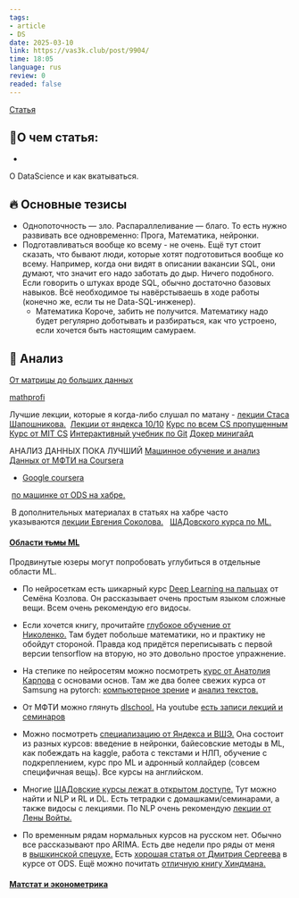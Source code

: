 ```yaml
---
tags: 
- article
- DS
date: 2025-03-10
link: https://vas3k.club/post/9904/
time: 18:05
language: rus
review: 0
readed: false
---
```

[Статья](https://vas3k.club/post/9904/)

## 📝О чем статья:   
-
О DataScience и как вкатываться. 

## 🔥 Основные тезисы  
-  Однопоточность — зло. Распараллеливание — благо.
   То есть нужно развивать все одновременно: Прога, Математика, нейронки. 
- Подготавливаться вообще ко всему - не очень. 
   Ещё тут стоит сказать, что бывают люди, которые хотят подготовиться вообще ко всему. Например, когда они видят в описании вакансии SQL, они думают, что значит его надо заботать до дыр. Ничего подобного. Если говорить о штуках вроде SQL, обычно достаточно базовых навыков. Всё необходимое ты навёрстываешь в ходе работы (конечно же, если ты не Data-SQL-инженер).
   - Математика
     Короче, забить не получится. Математику надо будет регулярно доботывать и разбираться, как что устроено, если хочется быть настоящим самураем.

## 🔎 Анализ  
[От матрицы до больших данных](https://www.youtube.com/@CS_HSE)

[mathprofi](mathprofi.ru)

 Лучшие лекции, которые я когда-либо слушал по матану - [лекции Стаса Шапошникова.](http://www.mathnet.ru/php/seminars.phtml?presentid=17794&option_lang=) 
[Лекции от яндекса 10/10](https://habr.com/ru/companies/yandex/articles/498856/)
[Курс по всем CS пропущенным](https://github.com/danlark1/hse_missing_cs_education)
[Курс от MIT CS](https://missing-semester-rus.github.io/2020/course-shell/)
[Интерактивный учебник по Git](https://githowto.com/ru)
[Докер минигайд](https://proglib.io/p/docker)


АНАЛИЗ ДАННЫХ ПОКА ЛУЧШИЙ
[Машинное обучение и анализ Данных от МФТИ на Coursera](https://github.com/minhdai2410/machine-learning-data-analysis-yandex-mipt-coursera/tree/master)

- [Google coursera](https://www.coursera.org/learn/foundations-of-data-science/supplement/EDWq9/google-advanced-data-analytics-certificate-overview)

 [по машинке от ODS на хабре.](https://habr.com/ru/company/ods/blog/322626/)

 В дополнительных материалах в статьях на хабре часто указываются [лекции Евгения Соколова.](https://github.com/esokolov/ml-course-hse)
  [ШАДовского курса по ML.](https://www.youtube.com/playlist?list=PLww5O9qI8iPP-mZf8mCMff3eMWFBHr0m1)


#### [Области ~~тьмы~~ ML](https://vas3k.club/post/9904/#Oblasti-del-tmy-del)

Продвинутые юзеры могут попробовать углубиться в отдельные области ML.

- По нейросеткам есть шикарный курс [Deep Learning на пальцах](https://dlcourse.ai/) от Семёна Козлова. Он рассказывает очень простым языком сложные вещи. Всем очень рекомендую его видосы.
    
- Если хочется книгу, прочитайте [глубокое обучение от Николенко.](https://www.litres.ru/a-kadurin-13464223/glubokoe-obuchenie-pogruzhenie-v-mir-neyronnyh-29817855/) Там будет побольше математики, но и практику не обойдут стороной. Правда код придётся переписывать с первой версии tensorflow на вторую, но это довольно простое упражнение.
    
- На степике по нейросетям можно посмотреть [курс от Анатолия Карпова](https://stepik.org/course/401/promo) с основами основ. Там же два более свежих курса от Samsung на pytorch: [компьютерное зрение](http://stepik.org/50352) и [анализ текстов.](https://stepik.org/course/54098/promo)
    
- От МФТИ можно глянуть [dlschool.](https://www.dlschool.org/) На youtube [есть записи лекций и семинаров](https://www.youtube.com/channel/UCFTNoZYjkg-3LZTHrHfV1nQ/playlists)
    
- Можно посмотреть [специализацию от Яндекса и ВШЭ.](https://www.coursera.org/specializations/aml/?utm_medium=institutions&utm_source=yandex&utm_campaign=yacademy) Она состоит из разных курсов: введение в нейронки, байесовские методы в ML, как побеждать на kaggle, работа с текстами и НЛП, обучение с подкреплением, курс про ML и адронный коллайдер (совсем специфичная вещь). Все курсы на английском.
    
- Многие [ШАДовские курсы лежат в открытом доступе.](https://github.com/yandexdataschool) Тут можно найти и NLP и RL и DL. Есть тетрадки с домашками/семинарами, а также видосы с лекциями. По NLP очень рекомендую [лекции от Лены Войты.](https://lena-voita.github.io/nlp_course.html)
    
- По временным рядам нормальных курсов на русском нет. Обычно все рассказывают про ARIMA. Есть две недели про ряды от меня в [вышкинской спецухе.](https://www.coursera.org/learn/data-analysis-statistical-methods?specialization=machine-learning-from-statistics-to-neural-networks#syllabus) Есть [хорошая статья от Дмитрия Сергеева](https://habr.com/ru/company/ods/blog/327242/) в курсе от ODS. Ещё можно почитать [отличную книгу Хиндмана.](https://otexts.com/fpp2/)
    

#### [Матстат и эконометрика](https://vas3k.club/post/9904/#Matstat-i-ekonometrika)